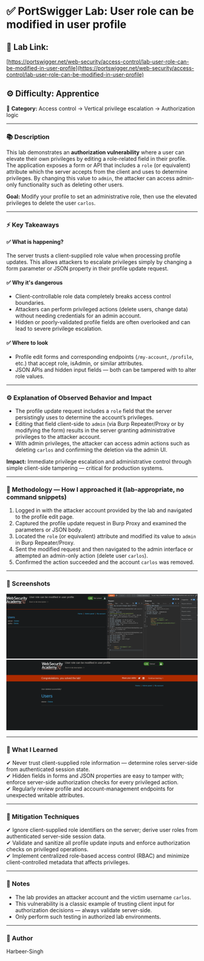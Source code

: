 # ✅ **PortSwigger Lab: User role can be modified in user profile**

## 🔗 **Lab Link:**

[https://portswigger.net/web-security/access-control/lab-user-role-can-be-modified-in-user-profile](https://portswigger.net/web-security/access-control/lab-user-role-can-be-modified-in-user-profile)

## ⚙️ **Difficulty:** Apprentice

📂 **Category:** Access control → Vertical privilege escalation → Authorization logic

---

### 📚 **Description**

This lab demonstrates an **authorization vulnerability** where a user can elevate their own privileges by editing a role-related field in their profile. The application exposes a form or API that includes a `role` (or equivalent) attribute which the server accepts from the client and uses to determine privileges. By changing this value to `admin`, the attacker can access admin-only functionality such as deleting other users.

**Goal:** Modify your profile to set an administrative role, then use the elevated privileges to delete the user `carlos`.

---

### ⚡ **Key Takeaways**

#### ✅ What is happening?

The server trusts a client-supplied role value when processing profile updates. This allows attackers to escalate privileges simply by changing a form parameter or JSON property in their profile update request.

#### ✅ Why it's dangerous

* Client-controllable role data completely breaks access control boundaries.
* Attackers can perform privileged actions (delete users, change data) without needing credentials for an admin account.
* Hidden or poorly-validated profile fields are often overlooked and can lead to severe privilege escalation.

#### ✅ Where to look

* Profile edit forms and corresponding endpoints (`/my-account`, `/profile`, etc.) that accept role, isAdmin, or similar attributes.
* JSON APIs and hidden input fields — both can be tampered with to alter role values.

---

### ⚙️ **Explanation of Observed Behavior and Impact**

* The profile update request includes a `role` field that the server persistingly uses to determine the account’s privileges.
* Editing that field client-side to `admin` (via Burp Repeater/Proxy or by modifying the form) results in the server granting administrative privileges to the attacker account.
* With admin privileges, the attacker can access admin actions such as deleting `carlos` and confirming the deletion via the admin UI.

**Impact:** Immediate privilege escalation and administrative control through simple client-side tampering — critical for production systems.

---

### 🧪 Methodology — How I approached it (lab-appropriate, no command snippets)

1. Logged in with the attacker account provided by the lab and navigated to the profile edit page.
2. Captured the profile update request in Burp Proxy and examined the parameters or JSON body.
3. Located the `role` (or equivalent) attribute and modified its value to `admin` in Burp Repeater/Proxy.
4. Sent the modified request and then navigated to the admin interface or attempted an admin-only action (delete user `carlos`).
5. Confirmed the action succeeded and the account `carlos` was removed.

---

### 📸 Screenshots
![Intercepted Request](https://github.com/Harbeer-Singh/Portswigger-Labs/blob/main/ACCESS%20CONTROL/LAB-4/images/1.png)
![Intercepted Request](https://github.com/Harbeer-Singh/Portswigger-Labs/blob/main/ACCESS%20CONTROL/LAB-4/images/2.png)

---

### 📝 What I Learned

✔ Never trust client-supplied role information — determine roles server-side from authenticated session state.                   
✔ Hidden fields in forms and JSON properties are easy to tamper with; enforce server-side authorization checks for every privileged action.                           
✔ Regularly review profile and account-management endpoints for unexpected writable attributes.                      

---

### 🔐 Mitigation Techniques

✔ Ignore client-supplied role identifiers on the server; derive user roles from authenticated server-side session data.                         
✔ Validate and sanitize all profile update inputs and enforce authorization checks on privileged operations.                         
✔ Implement centralized role-based access control (RBAC) and minimize client-controlled metadata that affects privileges.                    

---

### 🧾 Notes

* The lab provides an attacker account and the victim username `carlos`.
* This vulnerability is a classic example of trusting client input for authorization decisions — always validate server-side.
* Only perform such testing in authorized lab environments.

---

### 👤 Author

Harbeer-Singh

